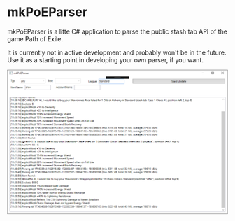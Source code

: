 # mkPoEParser

mkPoEParser is a litte C# application to parse the public stash tab API of the game Path of Exile.

It is currently not in active development and probably won't be in the future. Use it as a starting point in developing your own parser, if you want.

![Example](https://github.com/Derevar/mkPoEParser/raw/master/Screenshot.png?raw=true)